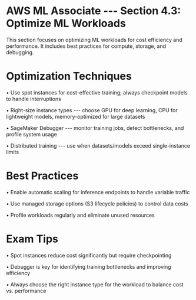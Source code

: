 # AWS ML Associate --- Section 4.3: Optimize ML Workloads

This section focuses on optimizing ML workloads for cost efficiency and
performance. It includes best practices for compute, storage, and
debugging.

# Optimization Techniques

• Use spot instances for cost-effective training; always checkpoint
models to handle interruptions

• Right-size instance types --- choose GPU for deep learning, CPU for
lightweight models, memory-optimized for large datasets

• SageMaker Debugger --- monitor training jobs, detect bottlenecks, and
profile system usage

• Distributed training --- use when datasets/models exceed
single-instance limits

# Best Practices

• Enable automatic scaling for inference endpoints to handle variable
traffic

• Use managed storage options (S3 lifecycle policies) to control data
costs

• Profile workloads regularly and eliminate unused resources

# Exam Tips

• Spot instances reduce cost significantly but require checkpointing

• Debugger is key for identifying training bottlenecks and improving
efficiency

• Always choose the right instance type for the workload to balance cost
vs. performance
